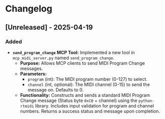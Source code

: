 # Changelog

## [Unreleased] - 2025-04-19

### Added

- **`send_program_change` MCP Tool:** Implemented a new tool in `mcp_midi_server.py` named `send_program_change`.
  - **Purpose:** Allows MCP clients to send MIDI Program Change messages.
  - **Parameters:**
    - `program` (int): The MIDI program number (0-127) to select.
    - `channel` (int, optional): The MIDI channel (0-15) to send the message on. Defaults to 0.
  - **Functionality:** Constructs and sends a standard MIDI Program Change message (Status byte `0xC0` + channel) using the `python-rtmidi` library. Includes input validation for program and channel numbers. Returns a success status and message upon completion.
